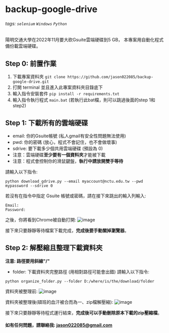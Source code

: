 # backup-google-drive
###### tags: `selenium` `Windows` `Python`

陽明交通大學在2022年11月要大砍Gsuite雲端硬碟到5 GB，
本專案用自動化程式備份載雲端硬碟。

## Step 0: 前置作業
1. 下載專案資料夾 `git clone https://github.com/jason022085/backup-google-drive.git`
2. 打開 terminal 並且進入此專案資料夾目錄底下
3. 輸入指令安裝套件 `pip install -r requirements.txt`
4. 輸入指令執行程式 `main.bat` (若執行此bat檔，則可以跳過後面的step 1和step2)

## Step 1: 下載所有的雲端硬碟
* email: 你的Gsuite帳號 (私人gmail有安全性問題無法使用)
* pwd: 你的密碼 (放心，程式不會記住，也不會做壞事)
* sdrive: 要下載多少個共用雲端硬碟 (預設為 0)
* 注意：雲端硬碟**至少要有一個資料夾**才能被下載
* 注意：程式會控制你的滑鼠鍵盤，**執行中請放開雙手等待**

請輸入以下指令: 
```
python download_gdrive.py --email myaccount@nctu.edu.tw --pwd mypassword --sdrive 0  
```

若沒有在指令中指定 Gsuite 帳號或密碼，請在接下來跳出的輸入列輸入: 
```
Email:
Password:
```

之後，你將看到Chrome被自動打開:
![image](https://github.com/jason022085/backup-google-drive/blob/main/demo/demo_1.png)

接下來只要靜靜等待檔案下載完成，**完成後要手動關掉瀏覽器**。

## Step 2: 解壓縮且整理下載資料夾
**注意: 路徑要用斜線"/"**
* folder: 下載資料夾完整路徑 (用相對路徑可能會出錯)
請輸入以下指令: 
```
python organize_folder.py --folder D:/where/is/the/download/folder  
```

資料夾被整理前:
![image](https://github.com/jason022085/backup-google-drive/blob/main/demo/demo_2.png)

資料夾被整理後(碩班的血汗被合而為一、zip檔解壓縮):
![image](https://github.com/jason022085/backup-google-drive/blob/main/demo/demo_3.png)

接下來只要靜靜等待程式運行結束，**完成後可以手動刪除原本下載的zip壓縮檔**。

#### 如有任何問題，請聯絡我: jason022085@gmail.com